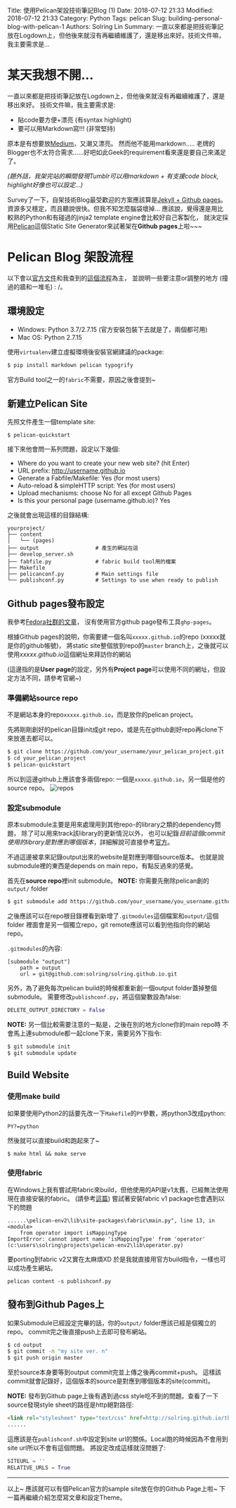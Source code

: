 Title: 使用Pelican架設技術筆記Blog (1)
Date: 2018-07-12 21:33
Modified: 2018-07-12 21:33
Category: Python
Tags: pelican
Slug: building-personal-blog-with-pelican-1
Authors: Solring Lin
Summary: 一直以來都是把技術筆記放在Logdown上，但他後來就沒有再繼續維護了，還是移出來好。技術文件嘛，我主要需求是...

# 某天我想不開...

一直以來都是把技術筆記放在Logdown上，但他後來就沒有再繼續維護了，還是移出來好。
技術文件嘛，我主要需求是:

* 貼code要方便+漂亮 (有syntax highlight)
* 要可以用Markdown寫!!! (非常堅持) 

原本是有想要放[Medium](https://medium.com/)，又潮又漂亮。
然而他不能用markdown.....
老牌的Blogger也不太符合需求......好吧如此Geek的requirement看來還是要自己來滿足了。

*(題外話，我架完站的瞬間發現Tumblr可以用markdown + 有支援code block, highlight好像也可以設定...)*

Survey了一下，自架技術Blog最受歡迎的方案應該算是[Jekyll + Github pages](https://jekyllrb.com/)。資源多又穩定，而且聽說很快。但我不知怎麼腦袋壞掉...
應該說，覺得還是用比較熟的Python和有碰過的jinja2 template engine會比較好自己客製化，
就決定採用[Pelican](https://blog.getpelican.com/)這個Static Site Generator來試著架在**Github pages**上啦~~~


# Pelican Blog 架設流程

以下會以[官方文件](http://docs.getpelican.com/en/3.7.1/index.html)和我查到的[這個流程](https://fedoramagazine.org/make-github-pages-blog-with-pelican/)為主，
並說明一些要注意or調整的地方 (撞過的牆和一堆毛) : /。

## 環境設定

* Windows: Python 3.7/2.7.15 (官方安裝包裝下去就是了，兩個都可用)
* Mac OS: Python 2.7.15

使用`virtualenv`建立虛擬環境後安裝官網建議的package:

``` sh
$ pip install markdown pelican typogrify
```

官方Build tool之一的`fabric`不需要，原因之後會提到~


## 新建立Pelican Site

先照文件產生一個template site:

```
$ pelican-quickstart
```

接下來他會問一系列問題，設定以下幾個:

* Where do you want to create your new web site? (hit Enter)
* URL prefix: http://username.github.io
* Generate a Fabfile/Makefile: Yes (for most users)
* Auto-reload & simpleHTTP script: Yes (for most users)
* Upload mechanisms: choose No for all except Github Pages
* Is this your personal page (username.github.io)? Yes

之後就會出現這樣的目錄結構:

```
yourproject/
├── content
│   └── (pages)
├── output                  # 產生的網站在這
├── develop_server.sh
├── fabfile.py              # fabric build tool用的檔案
├── Makefile
├── pelicanconf.py          # Main settings file
└── publishconf.py          # Settings to use when ready to publish
```


## Github pages發布設定

我參考[Fedora社群的文章](https://fedoramagazine.org/make-github-pages-blog-with-pelican/)，
沒有使用官方github page發布工具`ghp-pages`。

根據Github pages的說明，你需要建一個名叫`xxxxx.github.io`的repo (xxxxx就是你的github帳號)，
將static site整個放到repo的`master` branch上，之後就可以使用*xxxxx.github.io*這個網址來拜訪你的網站

(這邊指的是**User page**的設定，另外有**Project page**可以使用不同的網址，但設定方法不同，請參考官網~)

### 準備網站source repo

不是網站本身的repo`xxxxx.github.io`，而是放你的pelican project。

先將剛剛創好的pelican目錄init成git repo，或是先在github創好repo再clone下來放進去都可以。
``` sh
$ git clone https://github.com/your_username/your_pelican_project.git
$ cd your_pelican_project
$ pelican-quickstart
```

所以到這邊github上應該會多兩個repo: 一個是`xxxxx.github.io`，另一個是他的source repo。
![repos](https://i.imgur.com/af0rC6n.png)

### 設定submodule

原本submodule主要是用來處理用到其他repo-的library之類的dependency問題，
除了可以用來track該library的更新情況以外，
也可以紀錄*目前這個commit使用的library是對應到哪個版本*，詳細解說可直接參考[官方](https://git-scm.com/book/zh-tw/v1/Git-%E5%B7%A5%E5%85%B7-%E5%AD%90%E6%A8%A1%E7%B5%84-Submodules)。

不過這邊被拿來記錄output出來的website是對應到哪個source版本。
也就是說submodule裡的東西是depends on main repo，有點反過來的感覺。

首先在**source repo**裡init submodule。
**NOTE:** 
你需要先刪除pelican創的`output/` folder
``` sh
$ git submodule add https://github.com/your_username/you_username.github.io.git output
```

之後應該可以在repo根目錄裡看到新增了`.gitmodules`這個檔案和`output/`這個folder
裡面會是另一個獨立repo，git remote應該可以看到他指向你的網站repo。

`.gitmodules`的內容:
```
[submodule "output"]
	path = output
	url = git@github.com:solring/solring.github.io.git
```

另外，為了避免每次pelican build的時候都重新創一個output folder蓋掉整個submodule。
需要修改`publishconf.py`，將這個變數設為false:
``` python
DELETE_OUTPUT_DIRECTORY = False
```

**NOTE:** 
另一個比較需要注意的一點是，之後在別的地方clone你的main repo時
不會馬上連submodule都一起clone下來，需要另外下指令:

``` sh
$ git submodule init
$ git submodule update
```

## Build Website

### 使用make build 

如果要使用Python2的話要先改一下`Makefile`的`PY`參數，將python3改成python:

``` bash
PY?=python
```

然後就可以直接build和跑起來了~

```
$ make html && make serve
```

### 使用fabric

在Windows上我有嘗試用fabric來build，但他使用的API是v1太舊，已經無法使用現在直接安裝的fabric。
(請參考[這篇](https://unix.stackexchange.com/questions/443643/import-error-fabric-api))
嘗試著安裝fabric v1 package也會遇到以下的問題
```
......\pelican-env2\lib\site-packages\fabric\main.py", line 13, in <module>
    from operator import isMappingType
ImportError: cannot import name 'isMappingType' from 'operator' (c:\users\solring\projects\pelican-env2\lib\operator.py)
```

要porting到fabric v2又實在太麻煩XD 於是我就直接用官方build指令，一樣也可以成功產生網站。
```
pelican content -s publishconf.py
```

## 發布到Github Pages上

如果Submodule已經設定完畢的話，你的`output/` folder應該已經是個獨立的repo。
commit完之後直接push上去即可發布網站。
``` sh
$ cd output
$ git commit -m "my site ver. n"
$ git push origin master
```

至於source本身要等到output commit完並上傳之後再commit+push。
這樣該commit就會記錄好，這個版本的source是對應到哪個版本的site(commit)。

**NOTE:**
發布到Github page上後有遇到過css style吃不到的問題。查看了一下source發現style sheet的路徑是http絕對路徑:
``` html
<link rel="stylesheet" type="text/css" href=http://solring.github.io/theme/css/main.css>
......
```

這應該是在`publishconf.sh`中設定到site url的關係。Local跑的時候因為不會用到site url所以不會有這個問題。
將設定改成這樣就沒問題了:
``` python
SITEURL = ''
RELATIVE_URLS = True
```

-----

以上~ 應該就可以有個Pelican官方的sample site放在你的Github Page上啦~
下一篇再繼續介紹怎麼寫文章和設定Theme。
